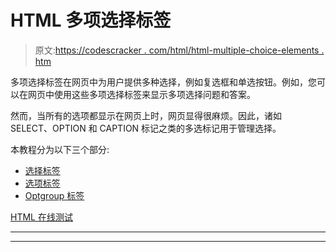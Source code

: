 # HTML 多项选择标签

> 原文:[https://codescracker . com/html/html-multiple-choice-elements . htm](https://codescracker.com/html/html-multiple-choice-elements.htm)

多项选择标签在网页中为用户提供多种选择，例如复选框和单选按钮。例如，您可以在网页中使用这些多项选择标签来显示多项选择问题和答案。

然而，当所有的选项都显示在网页上时，网页显得很麻烦。因此，诸如 SELECT、OPTION 和 CAPTION 标记之类的多选标记用于管理选择。

本教程分为以下三个部分:

*   [选择标签](/html/html-select-element.htm)
*   [选项标签](/html/html-option-element.htm)
*   [Optgroup 标签](/html/html-optgroup-element.htm)

[HTML 在线测试](/exam/showtest.php?subid=4)

* * *

* * *